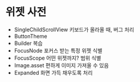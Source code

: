 # 위젯 사전
- SingleChildScrollView 키보드가 올라올 때, 버그 처리
- ButtonTheme
- Builder 복습
- FocusNode 포커스 받는 특정 위젯 식별
- FocusScope 어떤 위젯까지? 범위 식별
- Image.asset 편하게 이미지 가져올 수 있음
- Expanded 화면 가득 채우도록 처리

